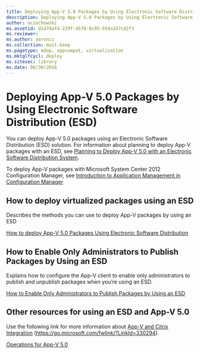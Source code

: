 ```yaml
---
title: Deploying App-V 5.0 Packages by Using Electronic Software Distribution (ESD)
description: Deploying App-V 5.0 Packages by Using Electronic Software Distribution (ESD)
author: aczechowski
ms.assetid: d1d74af4-229f-4578-8c95-554a3d7cd2f3
ms.reviewer:
ms.author: aaroncz
ms.collection: must-keep
ms.pagetype: mdop, appcompat, virtualization
ms.mktglfcycl: deploy
ms.sitesec: library
ms.date: 08/30/2016
---
```



# Deploying App-V 5.0 Packages by Using Electronic Software Distribution (ESD)


You can deploy App-V 5.0 packages using an Electronic Software Distribution (ESD) solution. For information about planning to deploy App-V packages with an ESD, see [Planning to Deploy App-V 5.0 with an Electronic Software Distribution System](planning-to-deploy-app-v-50-with-an-electronic-software-distribution-system.md).

To deploy App-V packages with Microsoft System Center 2012 Configuration Manager, see [Introduction to Application Management in Configuration Manager](https://go.microsoft.com/fwlink/?LinkId=281816)

## How to deploy virtualized packages using an ESD


Describes the methods you can use to deploy App-V packages by using an ESD

[How to deploy App-V 5.0 Packages Using Electronic Software Distribution](how-to-deploy-app-v-50-packages-using-electronic-software-distribution.md)

## How to Enable Only Administrators to Publish Packages by Using an ESD


Explains how to configure the App-V client to enable only administrators to publish and unpublish packages when you’re using an ESD.

[How to Enable Only Administrators to Publish Packages by Using an ESD](how-to-enable-only-administrators-to-publish-packages-by-using-an-esd.md)






## Other resources for using an ESD and App-V 5.0


Use the following link for more information about [App-V and Citrix Integration](https://go.microsoft.com/fwlink/?LinkId=330294 ) (https://go.microsoft.com/fwlink/?LinkId=330294).

[Operations for App-V 5.0](operations-for-app-v-50.md)

 

 





